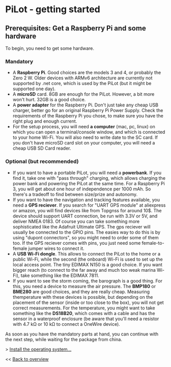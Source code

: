 # PiLot - getting started
## Prerequisites: Get a Raspberry Pi and some hardware
To begin, you need to get some hardware.

### Mandatory
- A **Raspberry Pi**. Good choices are the models 3 and 4, or probably the Zero 2 W. Older devices with ARMv6 architecture are currently not supported by .net core, which is used by the PiLot (but it might be supported one day).
- A **microSD** card. 8GB are enough for the PiLot. However, a bit more won't hurt. 32GB is a good choice. 
- A **power adapter** for the Raspberry Pi. Don't just take any cheap USB charger, better go for an original Raspberry Pi Power Supply. Check the requirements of the Raspberry Pi you chose, to make sure you have the right plug and enough current.
- For the setup process, you will need **a computer** (mac, pc, linux) on which you can open a terminal/console window, and which is connected to your home Wi-Fi. You will also need to write date to the SC card. If you don't have microSD card slot on your computer, you will need a cheap USB SD Card reader. 

### Optional (but recommended)
- If you want to have a portable PiLot, you will need a **powerbank**. If you find it, take one with "pass through" charging, which allows charging the power bank and powering the PiLot at the same time. For a Raspberry Pi 3, you will get about one hour of independence per 1000 mAh. So there's a tradeoff to find between size/prize and autonomy.
- If you want to have the navigation and tracking features available, you need a **GPS reciever**. If you search for "UART GPS module" at aliexpress or amazon, you will find devices like from Topgnss for around 10$. The device should support UART connection, be run with 3.3V or 5V, and deliver NMEA 0183. Of course you can take something more sophisticated like the Adafruit Ultimate GPS. The gps reciever will usually be connected to the GPIO pins. The easies way to do this is by using "dupont connectors", so you might need to order some of them too. If the GPS reciever comes with pins, you just need some female-to-female jumper wires to connect it.
- A **USB Wi-Fi dongle**. This allows to connect the PiLot to the home or a public Wi-Fi, while the second (the onboard) Wi-Fi is used to set up the local access point. The tiny EDIMAX N150 is a good choice. If you want bigger reach (to connect to the far away and much too weak marina Wi-Fi), take something like the EDIMAX 7811.
- If you want to see the storm coming, the barograph is a good thing. For this, you need a device to measure the air pressure. The **BMP180** or **BME280** are good choices, and they are really cheap. Measuring themperature with these devices is possible, but depending on the placement of the sensor (inside or too close to the box), you will not get correct measurements. For the temperature, you might want to take something like the **DS18B20**, which comes with a cable and has the sensor in a waterproof enclosure (be aware that you'll need a resistor with 4.7 kΩ or 10 kΩ to connect a OneWire device). 

As soon as you have the mandatory parts at hand, you can continue with the next step, while waiting for the package from china. 

\> [Install the operating system...](basics.md)

<< [Back to overview](user.md)
